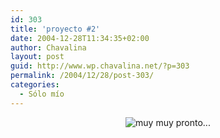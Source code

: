 ```yaml
---
id: 303
title: 'proyecto #2'
date: 2004-12-28T11:34:35+02:00
author: Chavalina
layout: post
guid: http://www.wp.chavalina.net/?p=303
permalink: /2004/12/28/post-303/
categories:
  - Sólo mío
---
```

<p class="imgcentro" align="center">
  <img src="http://www.chavalina.net/varios/logo.jpg" alt="muy muy pronto..." title="Ya queda menos" />
</p>